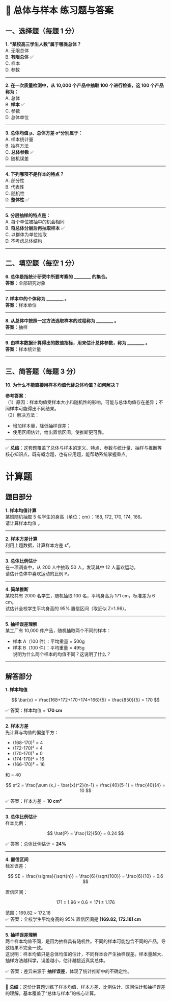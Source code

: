 
# 📘 总体与样本 练习题与答案

## 一、选择题（每题 1 分）  

**1. “某校高三学生人数”属于哪类总体？**  
A. 无限总体  
B. **有限总体** ✅  
C. 样本  
D. 参数  

---

**2. 在一次质量检测中，从 10,000 个产品中抽取 100 个进行检查，这 100 个产品称为：**  
A. 总体  
B. **样本** ✅  
C. 参数  
D. 总体单位  

---

**3. 总体均值 μ、总体方差 σ²分别属于：**  
A. 样本统计量  
B. 抽样方法  
C. **总体参数** ✅  
D. 随机误差  

---

**4. 下列哪项不是样本的特点？**  
A. 部分性  
B. 代表性  
C. 随机性  
D. **整体性** ✅  

---

**5. 分层抽样的特点是：**  
A. 每个单位被抽中的机会相同  
B. **将总体分层后再抽取样本** ✅  
C. 以群体为单位抽取  
D. 不考虑总体结构  

---

## 二、填空题（每空 1 分）  

**6. 总体是指统计研究中所要考察的 \_\_\_\_\_\_\_\_ 的集合。**  
**答案**：全部研究对象  

---

**7. 样本中的个体称为 \_\_\_\_\_\_\_\_ 。**  
**答案**：样本单位  

---

**8. 从总体中按照一定方法选取样本的过程称为 \_\_\_\_\_\_\_\_ 。**  
**答案**：抽样  

---

**9. 由样本数据计算得出的数值指标，用来估计总体参数，称为 \_\_\_\_\_\_\_\_ 。**  
**答案**：样本统计量  

---

## 三、简答题（每题 3 分）  

**10. 为什么不能直接用样本均值代替总体均值？如何解决？**  

**参考答案**：  
（1）原因：样本均值受样本大小和随机性的影响，可能与总体均值存在差异；不同样本可能得出不同结果。  
（2）解决方法：  

* 增加样本量，降低抽样误差；  
* 使用区间估计，给出置信区间，使推断更可靠。  

---

✅ **总结**：这套题覆盖了总体与样本的定义、特点、参数与统计量、抽样与推断等核心知识点，既有概念题，也有应用题，能帮助系统掌握重点。

# 计算题  

## 题目部分

**1. 样本均值计算**  
某班随机抽取 5 名学生的身高（单位：cm）：168, 172, 170, 174, 166。  
请计算样本均值 。  

---

**2. 样本方差计算**  
利用上题数据，计算样本方差 s²。 

---

**3. 总体比例估计**  
在一项调查中，从 200 人中抽取 50 人，发现其中 12 人喜欢运动。  
请估计总体中喜欢运动的比例 P。  

---

**4. 简单推断**  
某校共有 2000 名学生，随机抽取 100 名，平均身高为 171 cm，标准差为 6 cm。  
试估计全校学生平均身高的 95% 置信区间（取近似 Z=1.96）。  

---

**5. 抽样误差理解**  
某工厂有 10,000 件产品，随机抽取两个不同的样本：  

* 样本 A（100 件）：平均重量 = 500g  
* 样本 B（100 件）：平均重量 = 495g  
  说明为什么两个样本的均值不同？这说明了什么？  

---

## 解答部分

**1. 样本均值**  

$$
\bar{x} = \frac{168+172+170+174+166}{5} = \frac{850}{5} = 170
$$

✅ 答案：样本均值 = **170 cm**  

---

**2. 样本方差**  
先计算与均值的偏差平方：  

* (168-170)² = 4  
* (172-170)² = 4  
* (170-170)² = 0  
* (174-170)² = 16  
* (166-170)² = 16   

和 = 40  

$$
s^2 = \frac{\sum (x_i - \bar{x})^2}{n-1} = \frac{40}{5-1} = \frac{40}{4} = 10
$$

✅ 答案：样本方差 = **10 cm²**  

---

**3. 总体比例估计**  
样本比例： 

$$
\hat{P} = \frac{12}{50} = 0.24
$$

✅ 答案：总体比例估计 = **24%**  

---

**4. 置信区间**  
标准误差：  

$$
SE = \frac{\sigma}{\sqrt{n}} = \frac{6}{\sqrt{100}} = \frac{6}{10} = 0.6
$$

置信区间：  

$$
171 \pm 1.96 \times 0.6 = 171 \pm 1.176
$$

范围：169.82 \~ 172.18  
✅ 答案：全校学生平均身高的 95% 置信区间是 **\[169.82, 172.18] cm**  

---

**5. 抽样误差理解**  
两个样本均值不同，是因为抽样具有随机性。不同的样本可能包含不同的产品，导致结果不完全一致。  
这说明：样本均值只是总体均值的估计，不同样本会产生抽样误差。样本量越大、抽样方法越科学，误差越小，估计越接近真实总体。  

✅ 答案：差异来源于 **抽样误差**，体现了统计推断中的不确定性。  

---

📌 **总结**：这份计算题训练了样本均值、样本方差、比例估计、区间估计和抽样误差的理解，基本覆盖了“总体与样本”的核心计算。



